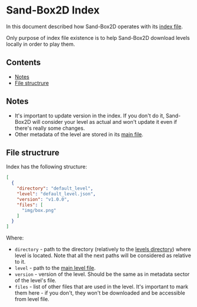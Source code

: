 # Sand-Box2D Index
In this document described how Sand-Box2D operates with its [index file](../levels/index.json).

Only purpose of index file existence is to help Sand-Box2D download levels locally in order to play them.

## Contents
- [Notes](#notes)
- [File structrure](#file-structrure)

## Notes
- It's important to update version in the index. If you don't do it, Sand-Box2D will consider your level
as actual and won't update it even if there's really some changes.
- Other metadata of the level are stored in its [main file](./README-level-file.md).

## File structrure
Index has the following structure:
```json
[
  {
    "directory": "default_level",
    "level": "default_level.json",
    "version": "v1.0.0",
    "files": [
      "img/box.png"
    ]
  }
]
```
Where:
- `directory` - path to the directory (relatively to the [levels directory](../levels/)) where level is located.
Note that all the next paths will be considered as relative to it.
- `level` - path to the [main level file](./README-level-file.md).
- `version` - version of the level. Should be the same as in metadata sector of the level's file. 
- `files` - list of other files that are used in the level. It's important to mark them here - 
if you don't, they won't be downloaded and be accessible from level file.

